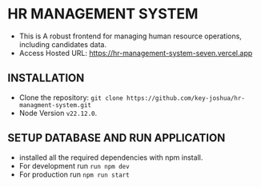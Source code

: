 # HR MANAGEMENT SYSTEM

- This is A robust frontend for managing human resource operations, including candidates data.
- Access Hosted URL: https://hr-management-system-seven.vercel.app

## INSTALLATION

- Clone the repository: ```git clone https://github.com/key-joshua/hr-managment-system.git```
- Node Version ```v22.12.0```.

## SETUP DATABASE AND RUN APPLICATION

- installed all the required dependencies with npm install.
- For development run ```run npm dev```
- For production run ```npm run start```
